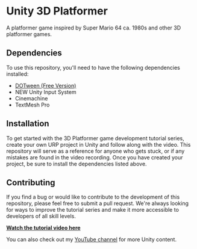 # Unity 3D Platformer

A platformer game inspired by Super Mario 64 ca. 1980s and other 3D platformer games.

## Dependencies

To use this repository, you'll need to have the following dependencies installed:

- [DOTween (Free Version)](https://assetstore.unity.com/packages/tools/animation/dotween-hotween-v2-27676)
- NEW Unity Input System
- Cinemachine
- TextMesh Pro

## Installation

To get started with the 3D Platformer game development tutorial series, create your own URP project in Unity and follow along with the video. This repository will serve as a reference for anyone who gets stuck, or if any mistakes are found in the video recording. Once you have created your project, be sure to install the dependencies listed above.

## Contributing

If you find a bug or would like to contribute to the development of this repository, please feel free to submit a pull request. We're always looking for ways to improve the tutorial series and make it more accessible to developers of all skill levels.

[**Watch the tutorial video here**](https://youtu.be/--_CH5DYz0M)

You can also check out my [YouTube channel](https://www.youtube.com/@git-amend?sub_confirmation=1) for more Unity content.
